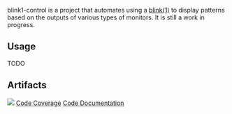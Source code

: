 blink1-control is a project that automates using a [blink(1)](https://blink1.thingm.com/) to display patterns based on the outputs of various types of monitors. It is still a work in progress.

Usage
-----
TODO

Artifacts
-------------
![](https://github.com/evan1026/blink1-control/workflows/C/C++%20CI/badge.svg?branch=master)
[Code Coverage](coverage/index.html)
[Code Documentation](docs/index.html)
